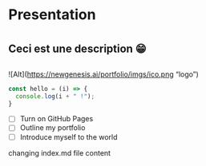 # <h1>Presentation<h1/>
# <h2>Ceci est une description 😁<h2/>

![Alt](https://newgenesis.ai/portfolio/imgs/ico.png “logo”)

``` typescript
const hello = (i) => {
  console.log(i + " !");
}
```

- [ ] Turn on GitHub Pages
- [ ] Outline my portfolio
- [ ] Introduce myself to the world

changing index.md file content
